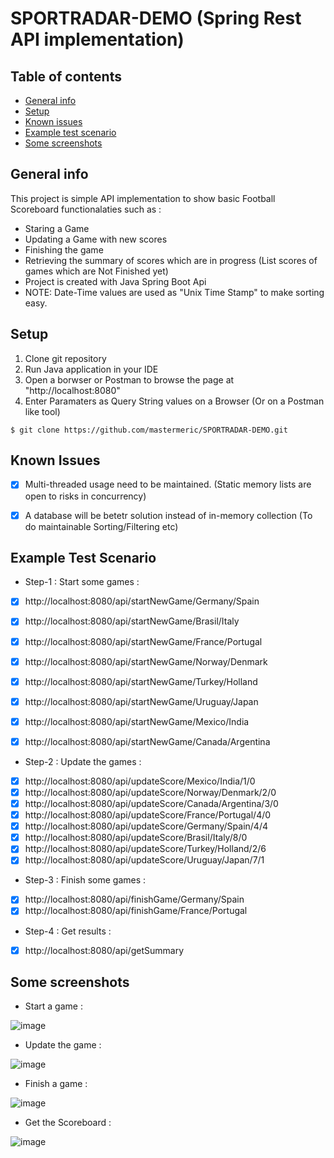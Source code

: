 # SPORTRADAR-DEMO (Spring Rest API implementation)

## Table of contents
* [General info](#general-info)
* [Setup](#setup)
* [Known issues](#known-issues)
* [Example test scenario](#example-test-scenario)
* [Some screenshots](#some-screenshots)



## General info
This project is simple API implementation to show basic Football Scoreboard functionalaties such as :
* Staring a Game
* Updating a Game with new scores
* Finishing the game
* Retrieving the summary of scores which are in progress (List scores of games which are Not Finished yet)
* Project is created with Java Spring Boot Api
* NOTE: Date-Time values are used as "Unix Time Stamp" to make sorting easy.
	
## Setup
1. Clone git repository 
2. Run Java application in your IDE
3. Open a borwser or Postman to browse the page at "http://localhost:8080"
4. Enter Paramaters as Query String values on a Browser (Or on a Postman like tool)

```
$ git clone https://github.com/mastermeric/SPORTRADAR-DEMO.git
```


## Known Issues
- [x] Multi-threaded usage need to be maintained. (Static memory lists are open to risks in concurrency)
- [x] A database will be betetr solution instead of in-memory collection (To do maintainable Sorting/Filtering etc)


## Example Test Scenario 
* Step-1 : Start some games :
- [x] http://localhost:8080/api/startNewGame/Germany/Spain
- [x] http://localhost:8080/api/startNewGame/Brasil/Italy
- [x] http://localhost:8080/api/startNewGame/France/Portugal
- [x] http://localhost:8080/api/startNewGame/Norway/Denmark
- [x] http://localhost:8080/api/startNewGame/Turkey/Holland
- [x] http://localhost:8080/api/startNewGame/Uruguay/Japan
- [x] http://localhost:8080/api/startNewGame/Mexico/India
- [x] http://localhost:8080/api/startNewGame/Canada/Argentina


* Step-2 : Update the games :
- [x] http://localhost:8080/api/updateScore/Mexico/India/1/0
- [x] http://localhost:8080/api/updateScore/Norway/Denmark/2/0
- [x] http://localhost:8080/api/updateScore/Canada/Argentina/3/0
- [x] http://localhost:8080/api/updateScore/France/Portugal/4/0
- [x] http://localhost:8080/api/updateScore/Germany/Spain/4/4
- [x] http://localhost:8080/api/updateScore/Brasil/Italy/8/0
- [x] http://localhost:8080/api/updateScore/Turkey/Holland/2/6
- [x] http://localhost:8080/api/updateScore/Uruguay/Japan/7/1

* Step-3 : Finish some games :
- [x] http://localhost:8080/api/finishGame/Germany/Spain
- [x] http://localhost:8080/api/finishGame/France/Portugal

* Step-4 : Get results :
- [x] http://localhost:8080/api/getSummary


## Some screenshots
* Start a game :

![image](https://user-images.githubusercontent.com/49819371/236708905-d96df803-67b7-4f63-a7cc-e17c71dabd03.png)

* Update the game :

![image](https://user-images.githubusercontent.com/49819371/236708955-049e4d82-3279-4b0f-8396-0ddaa41d16bc.png)

* Finish a game :

![image](https://user-images.githubusercontent.com/49819371/236709010-181a867d-5fb3-4efe-a4f5-f5ba4c67b003.png)


* Get the Scoreboard :

![image](https://user-images.githubusercontent.com/49819371/236709099-345d4834-6108-496c-910f-018baaeb58f8.png)



